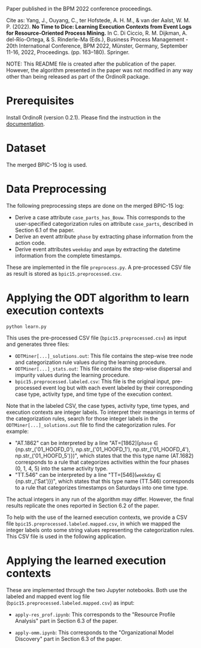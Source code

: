 Paper published in the BPM 2022 conference proceedings. 

Cite as: Yang, J.,
Ouyang, C., ter Hofstede, A. H. M., & van der Aalst, W. M. P. (2022). **No Time
to Dice: Learning Execution Contexts from Event Logs for
Resource-Oriented Process Mining.** In C. Di Ciccio, R. M. Dijkman, A.
del-Río-Ortega, & S. Rinderle-Ma (Eds.), Business Process Management - 20th
International Conference, BPM 2022, Münster, Germany, September 11-16, 2022,
Proceedings. (pp. 163–180). Springer.

NOTE: This README file is created after the publication of the paper. However,
the algorithm presented in the paper was not modified in any way other than
being released as part of the OrdinoR package. 

# Prerequisites
Install OrdinoR (version 0.2.1). Please find the instruction in the
[documentation](https://ordinor.readthedocs.io/en/latest/install.html).

# Dataset
The merged BPIC-15 log is used.

# Data Preprocessing
The following preprocessing steps are done on the merged BPIC-15 log:

* Derive a case attribute `case_parts_has_Bouw`. This corresponds to the
  user-specified categorization rules on attribute `case_parts`, described in
  Section 6.1 of the paper.
* Derive an event attribute `phase` by extracting phase information from the
  action code.
* Derive event attributes `weekday` and `ampm` by extracting the datetime
  information from the complete timestamps.

These are implemented in the file `preprocess.py`. A pre-processed CSV file as
result is stored as `bpic15.preprocessed.csv`.

# Applying the ODT algorithm to learn execution contexts
`python learn.py`

This uses the pre-processed CSV file (`bpic15.preprocessed.csv`) as input and
generates three files: 

* `ODTMiner[...]_solutions.out`: This file contains the step-wise tree node and
  categorization rule values during the learning procedure.
* `ODTMiner[...]_stats.out`: This file contains the step-wise dispersal and
  impurity values during the learning procedure.
* `bpic15.preprocessed.labeled.csv`: This file is the original input,
  pre-processed event log but with each event labeled by their corresponding
  case type, activity type, and time type of the execution context. 

Note that in the labeled CSV, the case types, activity type, time types, and
execution contexts are integer labels. To interpret their meanings in terms of
the categorization rules, search for those integer labels in the
`ODTMiner[...]_solutions.out` file to find the categorization rules. For example:

* "AT.1862" can be interpreted by a line "AT=[1862](`phase` ∈
  {np.str_('01_HOOFD_0'), np.str_('01_HOOFD_1'), np.str_('01_HOOFD_4'),
  np.str_('01_HOOFD_5')})", which states that the this type name (AT.1682)
  corresponds to a rule that categorizes activities within the four phases (0,
  1, 4, 5) into the same activity type.
* "TT.546" can be interpreted by a line "TT=[546](`weekday` ∈
  {np.str_('Sat')})", which states that this type name (TT.546) corresponds to a
  rule that categorizes timestamps on Saturdays into one time type.

The actual integers in any run of the algorithm may differ. However, the final
results replicate the ones reported in Section 6.2 of the paper.

To help with the use of the learned execution contexts, we provide a CSV file
`bpic15.preprocessed.labeled.mapped.csv`, in which we mapped the integer labels
onto some string values representing the categorization rules. This CSV file is
used in the following application.

# Applying the learned execution contexts

These are implemented through the two Jupyter notebooks. Both use the labeled
and mapped event log file (`bpic15.preprocessed.labeled.mapped.csv`) as input:

* `apply-res_prof.ipynb`: This corresponds to the "Resource Profile Analysis"
  part in Section 6.3 of the paper.

* `apply-omm.ipynb`: This corresponds to the "Organizational Model Discovery"
  part in Section 6.3 of the paper.
